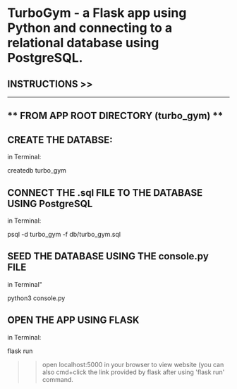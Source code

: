 # TurboGym - a Flask app using Python and connecting to a relational database using PostgreSQL. 

INSTRUCTIONS >>
---------------
-----------------------------------------
** FROM APP ROOT DIRECTORY (turbo_gym) **
-----------------------------------------

CREATE THE DATABSE:
-------------------
in Terminal: 

createdb turbo_gym



CONNECT THE .sql FILE TO THE DATABASE USING PostgreSQL
-----------------------------------------------------
in Terminal: 

psql -d turbo_gym -f db/turbo_gym.sql



SEED THE DATABASE USING THE console.py FILE
-------------------------------------------
in Terminal"

python3 console.py


OPEN THE APP USING FLASK
------------------------
in Terminal:

flask run


>> open localhost:5000 in your browser to view website
(you can also cmd+click the link provided by flask after using 'flask run' command. 
